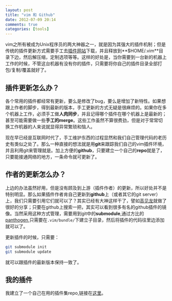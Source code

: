 ```yaml
---
layout: post
title: "vim 和 Github"
date: 2012-07-09 20:14
comments: true
categories: [tools]
---
```


vim之所有被成为Unix程序员的两大神器之一，就是因为其强大的插件机制；但是传统的插件更新方式需要手工去[插件网站](http://www.vim.org/scripts/)下载，并且释放到**$HOME/.vim**目录下边，然后解压缩，定制选项等等。这样的好处是，当你需要到一台新的机器上工作的时候，不管这台机器有没有你的插件，只需要将你自己的插件目录全部打包/复制/覆盖就好了。

## 插件更新怎么办？

各个常用的插件都经常有更新，要么是修改了bug，要么是增加了新特性。如果想跟上作者的脚步，得到最新的版本，手工更新的方式无疑是很麻烦的。如果你在多个机器上工作，必须手工做**人肉同步**，并且记得哪个插件在哪个机器上是最新的；甚至可能需要做一些**手工的merge**。这些工作虽然不算很费劲，但是对于常常切换工作机器的人来说就显得异常繁琐和恼人。

现在早已经是互联网时代了，手工维护东西的过程显然和我们自己管理代码的老历史有类似之处了。那么一种直接的想法就是用**git**来跟踪我们自己的vim插件环境，并且利用git来管理就是。加上方便的**github**，只要建立一个自己的**repo**就是了，只要能接通网络的地方，一条命令就可更新了。
<!--more-->

## 作者的更新怎么办？

上边的办法虽然好用，但是没有顾及到上游（插件作者）的更新，所以好处并不是特别明显。那么如果插件作者肯自己更新到**github**上（或者其它的git server）上，我们只需要引用它们就可以了？其实已经有大神这样干了，譬如[高见龙](http://blog.eddie.com.tw/)就做了很好的分享；只要在github上搜索一把，其实可以看到很多有名的github插件的镜像。当然采用这种方式管理，需要用到git中的**submodule**,通过方比的[panthogen](http://www.vim.org/scripts/script.php?script_id=2332),只需要在`.vim/bundle/`下建立子目录，然后将插件的代码往里边添加就可以了。

更新插件的时候，只需要：
```bash
git submodule init
git submodule update
```
就可以跟插件的最新版本保持一致了。

## 我的插件

我建立了一个自己在用的插件集repo,链接在[这里](https://github.com/skyscribe/vimenv.git)。
